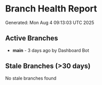 # Branch Health Report
Generated: Mon Aug  4 09:13:03 UTC 2025

## Active Branches
- **main** - 3 days ago by Dashboard Bot

## Stale Branches (>30 days)
No stale branches found
